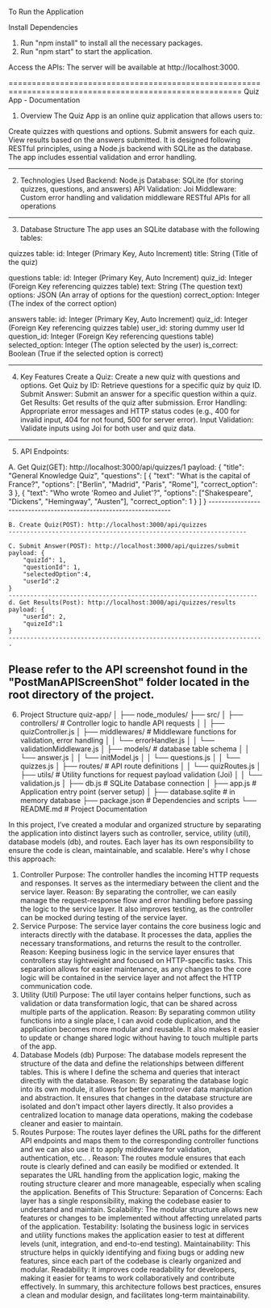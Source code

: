 
To Run the Application

Install Dependencies
1. Run "npm install" to install all the necessary packages.
2. Run "npm start" to start the application.

Access the APIs:
The server will be available at http://localhost:3000.

========================================================================================================
Quiz App - Documentation
1. Overview
The Quiz App is an online quiz application that allows users to:

Create quizzes with questions and options.
Submit answers for each quiz.
View results based on the answers submitted.
It is designed following RESTful principles, using a Node.js backend with SQLite as the database. The app includes essential validation and error handling.

-------------------------------------------------------------------------------------
2. Technologies Used
Backend: Node.js
Database: SQLite (for storing quizzes, questions, and answers)
API Validation: Joi
Middleware: Custom error handling and validation middleware
RESTful APIs for all operations
--------------------------------------------------------------------------------------

3. Database Structure
The app uses an SQLite database with the following tables:

quizzes table:
id: Integer (Primary Key, Auto Increment)
title: String (Title of the quiz)

questions table:
id: Integer (Primary Key, Auto Increment)
quiz_id: Integer (Foreign Key referencing quizzes table)
text: String (The question text)
options: JSON (An array of options for the question)
correct_option: Integer (The index of the correct option)

answers table:
id: Integer (Primary Key, Auto Increment)
quiz_id: Integer (Foreign Key referencing quizzes table)
user_id: storing dummy user Id
question_id: Integer (Foreign Key referencing questions table)
selected_option: Integer (The option selected by the user)
is_correct: Boolean (True if the selected option is correct)

---------------------------------------------------------------------------------- 

4. Key Features
Create a Quiz: Create a new quiz with questions and options.
Get Quiz by ID: Retrieve questions for a specific quiz by quiz ID.
Submit Answer: Submit an answer for a specific question within a quiz.
Get Results: Get results of the quiz after submission.
Error Handling: Appropriate error messages and HTTP status codes (e.g., 400 for invalid input, 404 for not found, 500 for server error).
Input Validation: Validate inputs using Joi for both user and quiz data.


---------------------------------------------------------------------------------
5. API Endpoints:

 A. Get Quiz(GET):  http://localhost:3000/api/quizzes/1
    payload: {
         "title": "General Knowledge Quiz",
         "questions": [
            {
                "text": "What is the capital of France?",
                "options": ["Berlin", "Madrid", "Paris", "Rome"],
                "correct_option": 3
            },
            {
                "text": "Who wrote 'Romeo and Juliet'?",
                "options": ["Shakespeare", "Dickens", "Hemingway", "Austen"],
                "correct_option": 1
            }
        ]
    }
    ------------------------------------------------------------------

    B. Create Quiz(POST): http://localhost:3000/api/quizzes
    ------------------------------------------------------------------

    C. Submit Answer(POST): http://localhost:3000/api/quizzes/submit
    payload: {
        "quizId": 1,
        "questionId": 1,
        "selectedOption":4,
        "userId":2
    }
    ---------------------------------------------------------------------
    d. Get Results(Post): http://localhost:3000/api/quizzes/results
    payload: {
        "userId": 2,
        "quizeId":1
    }
    -----------------------------------------------------------------------
Please refer to the API screenshot found in the "PostManAPIScreenShot" folder located in the root directory of the project.
-------------------------------------------------------------------------------------


6. Project Structure
quiz-app/
│
├── node_modules/
├── src/
│   ├── controllers/           # Controller logic to handle API requests
│   │   ├── quizController.js
│   ├── middlewares/           # Middleware functions for validation, error handling
│   │   └── errorHandler.js
│   │   └── validationMiddleware.js
│   ├── models/                # database table schema
│   │   └── answer.js
│   │   └── initModel.js
│   │   └── questions.js
│   │   └── quizzes.js
│   ├── routes/                # API route definitions
│   │   └── quizRoutes.js
│   ├── utils/                 # Utility functions for request payload validation (Joi)
│   │   └── validation.js
│   ├── db.js                  # SQLite Database connection
│   ├── app.js                 # Application entry point (server setup)
│
├── database.sqlite             # in memory database
├── package.json                # Dependencies and scripts
└── README.md                   # Project Documentation

In this project, I’ve created a modular and organized structure by separating the application into distinct layers such as controller, service, utility (util), database models (db), and routes. Each layer has its own responsibility to ensure the code is clean, maintainable, and scalable. Here's why I chose this approach:

1. Controller
Purpose: The controller handles the incoming HTTP requests and responses. It serves as the intermediary between the client and the service layer.
Reason: By separating the controller, we can easily manage the request-response flow and error handling before passing the logic to the service layer. It also improves testing, as the controller can be mocked during testing of the service layer.
2. Service
Purpose: The service layer contains the core business logic and interacts directly with the database. It processes the data, applies the necessary transformations, and returns the result to the controller.
Reason: Keeping business logic in the service layer ensures that controllers stay lightweight and focused on HTTP-specific tasks. This separation allows for easier maintenance, as any changes to the core logic will be contained in the service layer and not affect the HTTP communication code.
3. Utility (Util)
Purpose: The util layer contains helper functions, such as validation or data transformation logic, that can be shared across multiple parts of the application.
Reason: By separating common utility functions into a single place, I can avoid code duplication, and the application becomes more modular and reusable. It also makes it easier to update or change shared logic without having to touch multiple parts of the app.
4. Database Models (db)
Purpose: The database models represent the structure of the data and define the relationships between different tables. This is where I define the schema and queries that interact directly with the database.
Reason: By separating the database logic into its own module, it allows for better control over data manipulation and abstraction. It ensures that changes in the database structure are isolated and don't impact other layers directly. It also provides a centralized location to manage data operations, making the codebase cleaner and easier to maintain.
5. Routes
Purpose: The routes layer defines the URL paths for the different API endpoints and maps them to the corresponding controller functions and we can also use it to apply middleware for validation, authentication, etc.. .
Reason: The routes module ensures that each route is clearly defined and can easily be modified or extended. It separates the URL handling from the application logic, making the routing structure clearer and more manageable, especially when scaling the application.
Benefits of This Structure:
Separation of Concerns: Each layer has a single responsibility, making the codebase easier to understand and maintain.
Scalability: The modular structure allows new features or changes to be implemented without affecting unrelated parts of the application.
Testability: Isolating the business logic in services and utility functions makes the application easier to test at different levels (unit, integration, and end-to-end testing).
Maintainability: This structure helps in quickly identifying and fixing bugs or adding new features, since each part of the codebase is clearly organized and modular.
Readability: It improves code readability for developers, making it easier for teams to work collaboratively and contribute effectively.
In summary, this architecture follows best practices, ensures a clean and modular design, and facilitates long-term maintainability.






